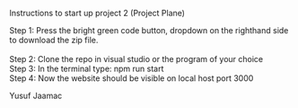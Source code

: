 Instructions to start up project 2 (Project Plane)

Step 1: Press the bright green code button, dropdown on the righthand side to download the zip file.
<br />
<br />
Step 2: Clone the repo in visual studio or the program of your choice
<br />
Step 3: In the terminal type: npm run start
<br />
Step 4: Now the website should be visible on local host port 3000


Yusuf Jaamac

